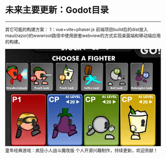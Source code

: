 # 未来主要更新：Godot目录
___

其它可能的构建方案：
1：vue+vite+phaser.js 前端项目build后的dist放入maui(razor)的wwwroot路径中使用嵌套webview的方式实现桌面端和移动端应用的构建。

![Snipaste_2025-03-31_20-59-19.png](Snipaste_2025-03-31_20-59-19.png)
童年经典游戏：疯狂小人战斗魔改版
个人开源兴趣制作，持续更新，欢迎贡献！
